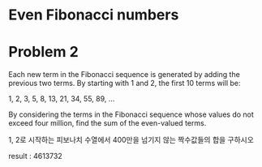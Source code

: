 # Even Fibonacci numbers
   
# Problem 2
Each new term in the Fibonacci sequence is generated by adding the previous two terms. By starting with 1 and 2, the first 10 terms will be:

1, 2, 3, 5, 8, 13, 21, 34, 55, 89, ...

By considering the terms in the Fibonacci sequence whose values do not exceed four million, find the sum of the even-valued terms.

1, 2로 시작하는 피보나치 수열에서 400만을 넘기지 않는 짝수값들의 합을 구하시오

result : 4613732
